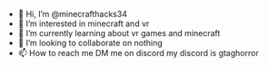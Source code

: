 - 👋 Hi, I’m @minecrafthacks34
- 👀 I’m interested in minecraft and vr
- 🌱 I’m currently learning about vr games and minecraft
- 💞️ I’m looking to collaborate on nothing
- 📫 How to reach me DM me on discord my discord is gtaghorror

<!---
minecrafthacks34/minecrafthacks34 is a ✨ special ✨ repository because its `README.md` (this file) appears on your GitHub profile.
You can click the Preview link to take a look at your changes.
--->
